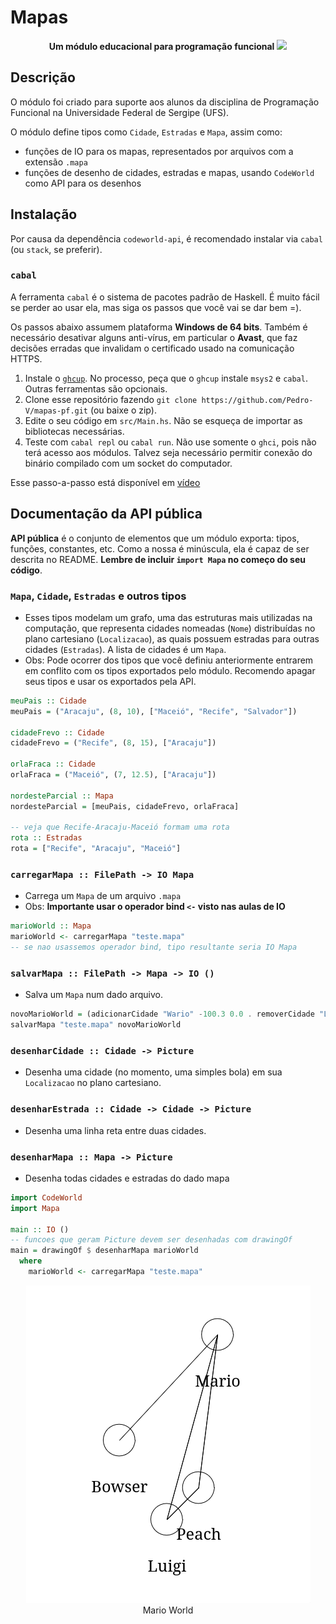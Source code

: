 # Mapas

<p align="center">
    <b>Um módulo educacional para programação funcional</b>
    <a href="https://en.wikipedia.org/wiki/Seven_Bridges_of_K%C3%B6nigsberg">
        <img src="https://lh6.googleusercontent.com/-ALu5A2WI7SI/TsZRjZXiVLI/AAAAAAAADSI/ue4GLJqFVkA/s1600/Koenig.jpg">
    </a>
</p>


## Descrição

O módulo foi criado para suporte aos alunos da disciplina de Programação
Funcional na Universidade Federal de Sergipe (UFS).

O módulo define tipos como `Cidade`, `Estradas` e `Mapa`, assim como:

- funções de IO para os mapas, representados por arquivos com a extensão `.mapa`
- funções de desenho de cidades, estradas e mapas, usando `CodeWorld` como API
  para os desenhos

## Instalação

Por causa da dependência `codeworld-api`, é recomendado instalar via `cabal` (ou
`stack`, se preferir).

### `cabal`

A ferramenta `cabal` é o sistema de pacotes padrão de Haskell. É muito fácil se
perder ao usar ela, mas siga os passos que você vai se dar bem =).

Os passos abaixo assumem plataforma **Windows de 64 bits**. Também é necessário desativar
alguns anti-vírus, em particular o **Avast**, que faz decisões erradas que
invalidam o certificado usado na comunicação HTTPS.

1. Instale o [`ghcup`](https://www.haskell.org/ghcup/). No processo, peça que o
   `ghcup` instale `msys2` e `cabal`. Outras ferramentas são opcionais.
2. Clone esse repositório fazendo `git clone https://github.com/Pedro-V/mapas-pf.git` (ou baixe o zip).
3. Edite o seu código em `src/Main.hs`. Não se esqueça de importar as bibliotecas necessárias.
4. Teste com `cabal repl` ou `cabal run`. Não use somente o `ghci`, pois não terá acesso aos módulos.
   Talvez seja necessário permitir conexão do binário compilado com um socket do computador.

Esse passo-a-passo está disponível em [vídeo](https://drive.google.com/file/d/1bg2mHIvO7FntLZL903xP6PRHazzbVnwX/view?usp=sharing)

## Documentação da API pública

**API pública** é o conjunto de elementos que um módulo exporta: tipos,
funções, constantes, etc. Como a nossa é minúscula, ela é capaz de ser descrita no
README. **Lembre de incluir `import Mapa` no começo do seu código**.

### `Mapa`, `Cidade`, `Estradas` e outros tipos

- Esses tipos modelam um grafo, uma das estruturas mais
  utilizadas na computação, que representa cidades nomeadas (`Nome`) distribuídas no plano cartesiano
  (`Localizacao`), as quais possuem estradas para outras cidades (`Estradas`). A
  lista de cidades é um `Mapa`.
- Obs: Pode ocorrer dos tipos que você definiu anteriormente entrarem em
  conflito com os tipos exportados pelo módulo. Recomendo apagar seus tipos e
  usar os exportados pela API.
```hs
meuPais :: Cidade
meuPais = ("Aracaju", (8, 10), ["Maceió", "Recife", "Salvador"])

cidadeFrevo :: Cidade
cidadeFrevo = ("Recife", (8, 15), ["Aracaju"])

orlaFraca :: Cidade
orlaFraca = ("Maceió", (7, 12.5), ["Aracaju"])

nordesteParcial :: Mapa
nordesteParcial = [meuPais, cidadeFrevo, orlaFraca]

-- veja que Recife-Aracaju-Maceió formam uma rota
rota :: Estradas
rota = ["Recife", "Aracaju", "Maceió"]
```

### `carregarMapa :: FilePath -> IO Mapa`

- Carrega um `Mapa` de um arquivo `.mapa`
- Obs: **Importante usar o operador bind `<-` visto nas aulas de IO**
```hs
marioWorld :: Mapa
marioWorld <- carregarMapa "teste.mapa"
-- se nao usassemos operador bind, tipo resultante seria IO Mapa
```

### `salvarMapa :: FilePath -> Mapa -> IO ()`

- Salva um `Mapa` num dado arquivo.
```hs
novoMarioWorld = (adicionarCidade "Wario" -100.3 0.0 . removerCidade "Luigi") marioWorld
salvarMapa "teste.mapa" novoMarioWorld
```

### `desenharCidade :: Cidade -> Picture`

- Desenha uma cidade (no momento, uma simples bola) em sua `Localizacao` no plano
  cartesiano.

### `desenharEstrada :: Cidade -> Cidade -> Picture`

- Desenha uma linha reta entre duas cidades.

### `desenharMapa :: Mapa -> Picture`

- Desenha todas cidades e estradas do dado mapa

```hs
import CodeWorld
import Mapa

main :: IO ()
-- funcoes que geram Picture devem ser desenhadas com drawingOf
main = drawingOf $ desenharMapa marioWorld
  where
    marioWorld <- carregarMapa "teste.mapa"
```

<p align="center">
    <img src="./teste.png"> <br/>
    Mario World
</p>
